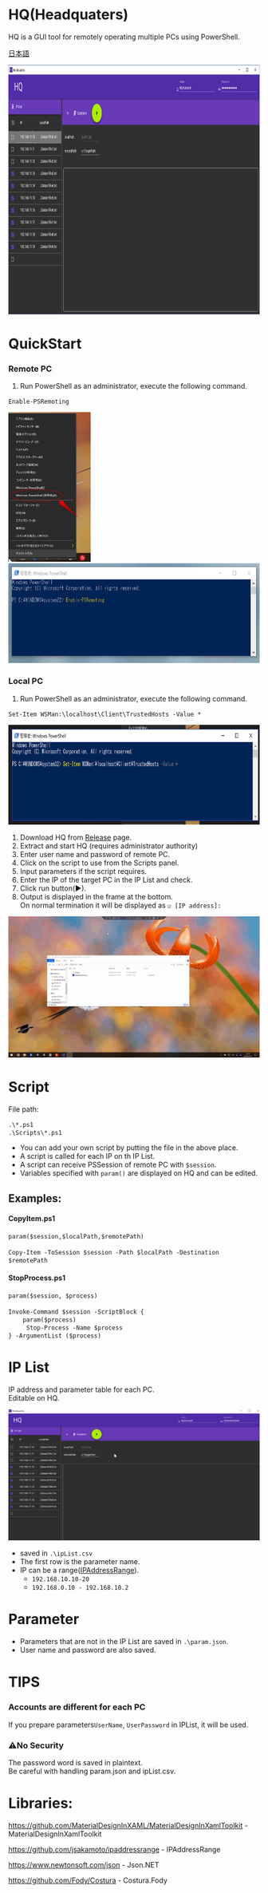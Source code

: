 # HQ(Headquaters)
HQ is a GUI tool for remotely operating multiple PCs using PowerShell.

[日本語](./README-jp.md)  


<img src="Documents/top.png" height="500px" />


# QuickStart
### Remote PC
1. Run PowerShell as an administrator, execute the following command.

```
Enable-PSRemoting
```  

<img src="Documents/psadmin.jpg" height="300px"/>
<img src="Documents/EnablePSRemoting.png" height="200px"/>


### Local PC
1. Run PowerShell as an administrator, execute the following command.

```
Set-Item WSMan:\localhost\Client\TrustedHosts -Value *
```

<img src="Documents/trustedhosts.png" height="200px" />

1. Download HQ from [Release](https://github.com/fuqunaga/Headquaters/releases) page.
1. Extract and start HQ (requires administrator authority)
1. Enter user name and password of remote PC.
1. Click on the script to use from the Scripts panel.
1. Input parameters if the script requires.
1. Enter the IP of the target PC in the IP List and check.
1. Click run button(▶).
1. Output is displayed in the frame at the bottom.  
 On normal termination it will be displayed as `☑ [IP address]:` 

![alt throuth](Documents/throuth.gif)
  
# Script
File path:
```
.\*.ps1
.\Scripts\*.ps1
```

 * You can add your own script by putting the file in the above place.
 * A script is called for each IP on th IP List.
 * A script can receive PSSession of remote PC with `$session`.
 * Variables specified with `param()` are displayed on HQ and can be edited.

## Examples:
#### CopyItem.ps1
 ```
param($session,$localPath,$remotePath)

Copy-Item -ToSession $session -Path $localPath -Destination $remotePath
```


#### StopProcess.ps1
```
param($session, $process)

Invoke-Command $session -ScriptBlock {
    param($process)
     Stop-Process -Name $process
} -ArgumentList ($process)
```

  
# IP List
IP address and parameter table for each PC.  
Editable on HQ.

![alt editIPList](Documents/editIPList.gif)

* saved in `.\ipList.csv`
* The first row is the parameter name.
* IP can be a range([IPAddressRange](https://github.com/jsakamoto/ipaddressrange/)).
  * `192.168.10.10-20`
  * `192.168.0.10 - 192.168.10.2`
  


# Parameter
* Parameters that are not in the IP List are saved in `.\param.json`.
* User name and password are also saved.


# TIPS
### Accounts are different for each PC
If you prepare parameters`UserName`, `UserPassword` in IPList, it will be used.

### ⚠No Security
The password word is saved in plaintext.  
Be careful with handling param.json and ipList.csv.

# Libraries:
https://github.com/MaterialDesignInXAML/MaterialDesignInXamlToolkit - MaterialDesignInXamlToolkit

https://github.com/jsakamoto/ipaddressrange - IPAddressRange 

https://www.newtonsoft.com/json - Json<span />.NET

https://github.com/Fody/Costura - Costura.Fody
